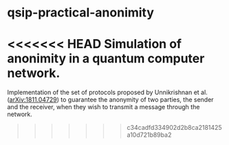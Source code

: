 # qsip-practical-anonimity

<<<<<<< HEAD
Simulation of anonimity in a quantum computer network.
=======
Implementation of the set of protocols proposed by Unnikrishnan et al. ([arXiv:1811.04729](https://arxiv.org/abs/1811.04729)) to guarantee the anonymity of two parties, the sender and the receiver, when they wish to transmit a message through the network.
>>>>>>> c34cadfd334902d2b8ca2181425a10d721b89ba2
